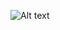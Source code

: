 ![Alt text]((https://github.com/pohlokyee/SECPH-Y1-SEM1/blob/main/Technology%20and%20Information%20System/PC%20Assemble/Pc.jpeg)https://github.com/pohlokyee/SECPH-Y1-SEM1/blob/main/Technology%20and%20Information%20System/PC%20Assemble/Pc.jpeg)
